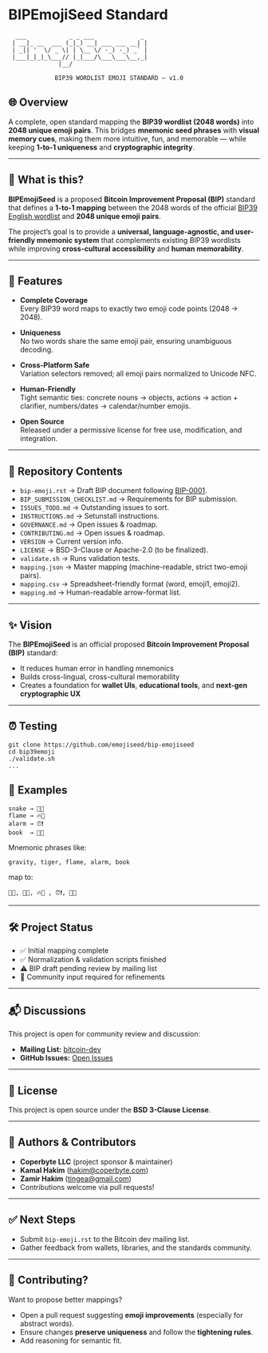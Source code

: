 # BIPEmojiSeed Standard

```
  ___            _ _ ___             _ 
 | __|_ __  ___ (_|_) __| ___ ___ __| |
 | _|| '  \/ _ \| | \__ \/ -_) -_) _` |
 |___|_|_|_\___// |_|___/\___\___\__,_|
              |__/                     
              
             BIP39 WORDLIST EMOJI STANDARD — v1.0
```

## 🌐 Overview

A complete, open standard mapping the **BIP39 wordlist (2048 words)** into **2048 unique emoji pairs**. 
This bridges **mnemonic seed phrases** with **visual memory cues**, making them more intuitive, fun, and memorable — while keeping **1-to-1 uniqueness** and **cryptographic integrity**.

---

## 🤔 What is this?

**BIPEmojiSeed** is a proposed **Bitcoin Improvement Proposal (BIP)** standard that defines a **1-to-1 mapping** between the 2048 words of the official [BIP39 English wordlist](https://github.com/bitcoin/bips/blob/master/bip-0039/english.txt) and **2048 unique emoji pairs**.

The project’s goal is to provide a **universal, language-agnostic, and user-friendly mnemonic system** that complements existing BIP39 wordlists while improving **cross-cultural accessibility** and **human memorability**.

---

## 🚀 Features

- **Complete Coverage**  
  Every BIP39 word maps to exactly two emoji code points (2048 → 2048).
  
- **Uniqueness**  
  No two words share the same emoji pair, ensuring unambiguous decoding.

- **Cross-Platform Safe**  
  Variation selectors removed; all emoji pairs normalized to Unicode NFC.

- **Human-Friendly**  
  Tight semantic ties: concrete nouns → objects, actions → action + clarifier, numbers/dates → calendar/number emojis.

- **Open Source**  
  Released under a permissive license for free use, modification, and integration.

---

## 📂 Repository Contents

- `bip-emoji.rst` → Draft BIP document following [BIP-0001](https://github.com/bitcoin/bips/blob/master/bip-0001.mediawiki).
- `BIP_SUBMISSION_CHECKLIST.md` → Requirements for BIP submission.
- `ISSUES_TODO.md` → Outstanding issues to sort.     
- `INSTRUCTIONS.md` → Setunstall instructions.
- `GOVERNANCE.md` → Open issues & roadmap.  
- `CONTRIBUTING.md` → Open issues & roadmap.  
- `VERSION` → Current version info.
- `LICENSE` → BSD-3-Clause or Apache-2.0 (to be finalized).
- `validate.sh` → Runs validation tests.
- `mapping.json` → Master mapping (machine-readable, strict two-emoji pairs).  
- `mapping.csv` → Spreadsheet-friendly format (word, emoji1, emoji2).  
- `mapping.md` → Human-readable arrow-format list.
---

## ✨ Vision

The **BIPEmojiSeed** is an official proposed **Bitcoin Improvement Proposal (BIP)** standard:

- It reduces human error in handling mnemonics
- Builds cross-lingual, cross-cultural memorability
- Creates a foundation for **wallet UIs**, **educational tools**, and **next-gen cryptographic UX**

---

## ⏰ Testing

```
git clone https://github.com/emojiseed/bip-emojiseed
cd bip39emoji
./validate.sh
...
```

## 📜 Examples

```
snake → 🐍🐍
flame → 🔥💨
alarm → ⏰❗
book  → 📖📖
```

Mnemonic phrases like:

```
gravity, tiger, flame, alarm, book

```

map to:

```
🌌🌌, 🐯🐯, 🔥💨 , ⏰❗, 📖📖

```

---

## 🛠️ Project Status

- ✅ Initial mapping complete  
- ✅ Normalization & validation scripts finished  
- ⚠️ BIP draft pending review by mailing list  
- 📣 Community input required for refinements  

---

## 📬 Discussions

This project is open for community review and discussion:

- **Mailing List:** [bitcoin-dev](https://lists.linuxfoundation.org/mailman/listinfo/bitcoin-dev)
- **GitHub Issues:** [Open Issues](https://github.com/emojiseed/bip-emojiseeds/issues)

---

## 📖 License

This project is open source under the **BSD 3-Clause License**.

---

## 👤 Authors & Contributors

- **Coperbyte LLC** (project sponsor & maintainer)
- **Kamal Hakim** (<hakim@coperbyte.com>)
- **Zamir Hakim** (<tingea@gmail.com>)
- Contributions welcome via pull requests!

---

## ✅ Next Steps

- Submit `bip-emoji.rst` to the Bitcoin dev mailing list.  
- Gather feedback from wallets, libraries, and the standards community.

--- 

## 🤝 Contributing?

Want to propose better mappings?

- Open a pull request suggesting **emoji improvements** (especially for abstract words).
- Ensure changes **preserve uniqueness** and follow the **tightening rules**.
- Add reasoning for semantic fit.


